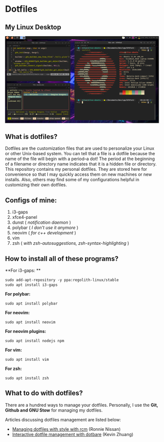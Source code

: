 # Dotfiles



## My Linux Desktop

![](./Desktop_Screenshot.png)



## What is dotfiles?

Dotfiles are the customization files that are used to personalize your Linux or other Unix-based system.  You can tell that a file is a dotfile because the name of the file will begin with a period–a dot!  The period at the beginning of a filename or directory name indicates that it is a hidden file or directory.  This repository contains my personal dotfiles.  They are stored here for convenience so that I may quickly access them on new machines or new installs.  Also, others may find some of my configurations helpful in customizing their own dotfiles.



## Configs of mine: 

1. i3-gaps
2. xfce4-panel
3. dunst ( *notification daemon* )
4. polybar ( *I don't use it anymore* )
5. neovim ( *for c++ development* )
6. vim
7. zsh ( *with zsh-autosuggestions, zsh-syntax-highlighting* )



## How to install all of these programs?

**For i3-gaps: **

```shell
sudo add-apt-repository -y ppa:regolith-linux/stable
sudo apt install i3-gaps
```

**For polybar:**

```shell
sudo apt install polybar
```

**For neovim:**

```shell
sudo apt install neovim
```

**For neovim plugins:**

```shell
sudo apt install nodejs npm
```

**For vim:**

```shell
sudo apt install vim
```

**For zsh:**

```shell
sudo apt install zsh
```



## What to do with dotfiles?

There are a hundred ways to manage your dotfiles. Personally, I use the **Git, Github and GNU Stow** for managing my dotfiles. 

Articles discussing dotfiles management are listed below:

- [Managing dotfiles with style with rcm](https://distrotube.com/guest-articles/managing-dotfiles-with-rcm.html) (Ronnie Nissan)
- [Interactive dotfile management with dotbare](https://distrotube.com/guest-articles/interactive-dotfile-management-dotbare.html) (Kevin Zhuang)



